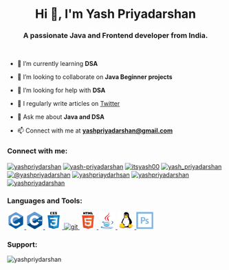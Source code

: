 <h1 align="center">Hi 👋, I'm Yash Priyadarshan</h1>
<h3 align="center">A passionate Java and Frontend developer from India.</h3>

<img scr="https://w7.pngwing.com/pngs/673/954/png-transparent-google-logo-google-s-google-text-trademark-logo.png" width = "100%" >

- 🌱 I’m currently learning **DSA**

- 👯 I’m looking to collaborate on **Java Beginner projects**

- 🤝 I’m looking for help with **DSA**

- 📝 I regularly write articles on [Twitter](Twitter)

- 💬 Ask me about **Java and DSA**

- 📫 Connect with me at **yashpriyadarshan@gmail.com**

<h3 align="left">Connect with me:</h3>
<p align="left">
<a href="https://twitter.com/yashpriydarshan" target="blank"><img align="center" src="https://raw.githubusercontent.com/rahuldkjain/github-profile-readme-generator/master/src/images/icons/Social/twitter.svg" alt="yashpriydarshan" height="30" width="40" /></a>
<a href="https://linkedin.com/in/yash-priyadarshan" target="blank"><img align="center" src="https://raw.githubusercontent.com/rahuldkjain/github-profile-readme-generator/master/src/images/icons/Social/linked-in-alt.svg" alt="yash-priyadarshan" height="30" width="40" /></a>
<a href="https://fb.com/itsyash00" target="blank"><img align="center" src="https://raw.githubusercontent.com/rahuldkjain/github-profile-readme-generator/master/src/images/icons/Social/facebook.svg" alt="itsyash00" height="30" width="40" /></a>
<a href="https://instagram.com/yash_priyadarshan" target="blank"><img align="center" src="https://raw.githubusercontent.com/rahuldkjain/github-profile-readme-generator/master/src/images/icons/Social/instagram.svg" alt="yash_priyadarshan" height="30" width="40" /></a>
<a href="https://hashnode.com/@yashpriyadarshan" target="blank"><img align="center" src="https://raw.githubusercontent.com/rahuldkjain/github-profile-readme-generator/master/src/images/icons/Social/hashnode.svg" alt="@yashpriyadarshan" height="30" width="40" /></a>
<a href="https://www.hackerrank.com/yashpriaydarhsan" target="blank"><img align="center" src="https://raw.githubusercontent.com/rahuldkjain/github-profile-readme-generator/master/src/images/icons/Social/hackerrank.svg" alt="yashpriaydarhsan" height="30" width="40" /></a>
<a href="https://www.leetcode.com/yashpriyadarshan" target="blank"><img align="center" src="https://raw.githubusercontent.com/rahuldkjain/github-profile-readme-generator/master/src/images/icons/Social/leet-code.svg" alt="yashpriyadarshan" height="30" width="40" /></a>
<a href="https://auth.geeksforgeeks.org/user/yashpriyadarshan" target="blank"><img align="center" src="https://raw.githubusercontent.com/rahuldkjain/github-profile-readme-generator/master/src/images/icons/Social/geeks-for-geeks.svg" alt="yashpriyadarshan" height="30" width="40" /></a>
</p>

<h3 align="left">Languages and Tools:</h3>
<p align="left"> <a href="https://www.cprogramming.com/" target="_blank" rel="noreferrer"> <img src="https://raw.githubusercontent.com/devicons/devicon/master/icons/c/c-original.svg" alt="c" width="40" height="40"/> </a> <a href="https://www.w3schools.com/cpp/" target="_blank" rel="noreferrer"> <img src="https://raw.githubusercontent.com/devicons/devicon/master/icons/cplusplus/cplusplus-original.svg" alt="cplusplus" width="40" height="40"/> </a> <a href="https://www.w3schools.com/css/" target="_blank" rel="noreferrer"> <img src="https://raw.githubusercontent.com/devicons/devicon/master/icons/css3/css3-original-wordmark.svg" alt="css3" width="40" height="40"/> </a> <a href="https://git-scm.com/" target="_blank" rel="noreferrer"> <img src="https://www.vectorlogo.zone/logos/git-scm/git-scm-icon.svg" alt="git" width="40" height="40"/> </a> <a href="https://www.w3.org/html/" target="_blank" rel="noreferrer"> <img src="https://raw.githubusercontent.com/devicons/devicon/master/icons/html5/html5-original-wordmark.svg" alt="html5" width="40" height="40"/> </a> <a href="https://www.java.com" target="_blank" rel="noreferrer"> <img src="https://raw.githubusercontent.com/devicons/devicon/master/icons/java/java-original.svg" alt="java" width="40" height="40"/> </a> <a href="https://www.linux.org/" target="_blank" rel="noreferrer"> <img src="https://raw.githubusercontent.com/devicons/devicon/master/icons/linux/linux-original.svg" alt="linux" width="40" height="40"/> </a> <a href="https://www.photoshop.com/en" target="_blank" rel="noreferrer"> <img src="https://raw.githubusercontent.com/devicons/devicon/master/icons/photoshop/photoshop-line.svg" alt="photoshop" width="40" height="40"/> </a> </p>

<h3 align="left">Support:</h3>
<p><a href="https://www.buymeacoffee.com/yashpriydarshan"> <img align="left" src="https://cdn.buymeacoffee.com/buttons/v2/default-yellow.png" height="50" width="210" alt="yashpriydarshan" /></a></p><br><br>
